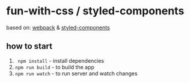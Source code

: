 # fun-with-css / styled-components

based on: [webpack](https://webpack.github.io/) & [styled-components](https://www.styled-components.com/)

## how to start
1. ` npm install` - install dependencies <br/>
2. ` npm run build ` - to build the app <br/>
3. ` npm run watch ` - to run server and watch changes <br/>